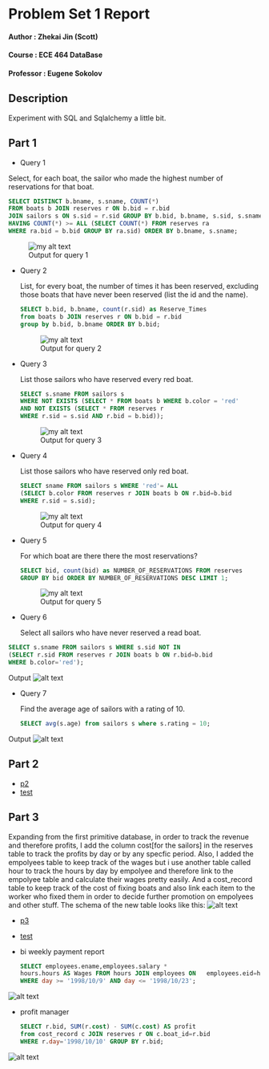 Problem Set 1 Report 
========

#### Author : Zhekai Jin (Scott)
#### Course : ECE 464 DataBase
#### Professor : Eugene Sokolov 

## Description
Experiment with SQL and Sqlalchemy a little bit.

## Part 1
* Query 1 

 Select, for each boat, the sailor who made the highest number of reservations for that boat.
 
 ```sql
 SELECT DISTINCT b.bname, s.sname, COUNT(*) 
 FROM boats b JOIN reserves r ON b.bid = r.bid 
 JOIN sailors s ON s.sid = r.sid GROUP BY b.bid, b.bname, s.sid, s.sname 
 HAVING COUNT(*) >= ALL (SELECT COUNT(*) FROM reserves ra 
 WHERE ra.bid = b.bid GROUP BY ra.sid) ORDER BY b.bname, s.sname;
 ```
 <figure>
 	<img src="images/query1.png" alt="my alt text"/>
 	<figcaption>Output for query 1</figcaption>
 </figure>

* Query 2

	List, for every boat, the number of times it has been reserved, 
excluding those boats that have never been reserved (list the id and the name).
  
  ```sql
  SELECT b.bid, b.bname, count(r.sid) as Reserve_Times 
  from boats b JOIN reserves r ON b.bid = r.bid 
  group by b.bid, b.bname ORDER BY b.bid;
  ```
  <figure>
  	<img src="images/query2.png" alt="my alt text"/>
  	<figcaption>Output for query 2</figcaption>
  </figure>

* Query 3

  List those sailors who have reserved every red boat.
  
  ```sql
  SELECT s.sname FROM sailors s 
  WHERE NOT EXISTS (SELECT * FROM boats b WHERE b.color = 'red' 
  AND NOT EXISTS (SELECT * FROM reserves r 
  WHERE r.sid = s.sid AND r.bid = b.bid));
  ```
  <figure>
  	<img src="images/query3.png" alt="my alt text"/>
  	<figcaption>Output for query 3</figcaption>
  </figure>

* Query 4

  List those sailors who have reserved only red boat.
	  
  ```sql
  SELECT sname FROM sailors s WHERE 'red'= ALL 
  (SELECT b.color FROM reserves r JOIN boats b ON r.bid=b.bid 
  WHERE r.sid = s.sid);
  ```
  <figure>
  	<img src="images/query4.png" alt="my alt text"/>
  	<figcaption>Output for query 4</figcaption>
  </figure>
  
* Query 5

  For which boat are there there the most reservations?
	  
  ```sql
  SELECT bid, count(bid) as NUMBER_OF_RESERVATIONS FROM reserves 
  GROUP BY bid ORDER BY NUMBER_OF_RESERVATIONS DESC LIMIT 1;
  ```
  <figure>
  	<img src="images/query5.png" alt="my alt text"/>
  	<figcaption>Output for query 5</figcaption>
  </figure>
  

 * Query 6

	Select all sailors who have never reserved a read boat.
	  
  ```sql
  SELECT s.sname FROM sailors s WHERE s.sid NOT IN 
  (SELECT r.sid FROM reserves r JOIN boats b ON r.bid=b.bid 
  WHERE b.color='red');  
  ```
 Output
![alt text][query6]

* Query 7
  
  Find the average age of sailors with a rating of 10.
  
  ```sql
  SELECT avg(s.age) from sailors s where s.rating = 10;
  ```
 Output
![alt text][query7]


## Part 2

* [p2](src/p2.py)
* [test](src/test_p2.py)


## Part 3

  Expanding from the first primitive database, in order to track the revenue and therefore profits, I add the column cost[for the sailors] in the reserves table to track the profits by day or by any specfic period. 
  Also, I added the empolyees table to keep track of the wages but i use another table called hour to track the hours by day by empolyee and therefore link to the empolyee table and calculate their wages pretty easily. And a cost_record table to keep track of the cost of fixing boats and also link each item to the worker who fixed them in order to decide further promotion on empolyees and other stuff.
  The schema of the new table looks like this:
![alt text][schema_3]
  
  * [p3](src/p3.py)
  * [test](src/test_p3.py)

* bi weekly payment report

	```sql
	SELECT employees.ename,employees.salary * 
	hours.hours AS Wages FROM hours JOIN employees ON 	employees.eid=hours.employees_eid 
	WHERE day >= '1998/10/9' AND day <= '1998/10/23';
  	```

![alt text][bi_weekly_payment]

* profit manager

	```sql
	SELECT r.bid, SUM(r.cost) - SUM(c.cost) AS profit 
	from cost_record c JOIN reserves r ON c.boat_id=r.bid 
	WHERE r.day='1998/10/10' GROUP BY r.bid;
	```


![alt text][profit_per_day]


  
  







[query1]: images/query1.png "Logo Title Text 2"
[query2]: images/query2.png "Logo Title Text 2"
[query3]: images/query3.png "Logo Title Text 2"
[query4]: images/query4.png "Logo Title Text 2"
[query5]: images/query5.png "Logo Title Text 2"
[query6]: images/query6.png "Logo Title Text 2"
[query7]: images/query7.png "Logo Title Text 2"
[schema_3]: images/schema.png  "Logo Title Text 2"
[bi_weekly_payment]:  images/test1.png  "Title Text 2"
[profit_per_day]: images/test2.png "Logo Title Text 2"








